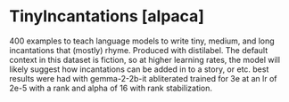 # TinyIncantations [alpaca]
400 examples to teach language models to write tiny, medium, and long incantations that (mostly) rhyme.
Produced with distilabel. The default context in this dataset is fiction, so at higher learning rates, 
the model will likely suggest how incantations can be added in to a story, or etc. 
best results were had with gemma-2-2b-it abliterated trained for 3e at an lr of 2e-5 with a rank and alpha of 16 with rank stabilization. 

